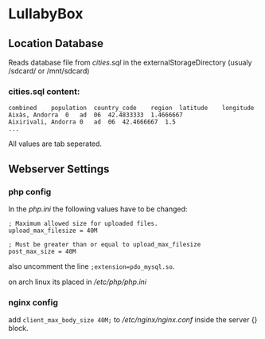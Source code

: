 LullabyBox
==========

## Location Database

Reads database file from *cities.sql* in the externalStorageDirectory (usualy /sdcard/ or /mnt/sdcard)

### cities.sql content:

```
combined	population	country_code	region	latitude	longitude
Aixàs, Andorra	0	ad	06	42.4833333	1.4666667
Aixirivali, Andorra	0	ad	06	42.4666667	1.5
...
```

All values are tab seperated.

## Webserver Settings

### php config

In the *php.ini* the following values have to be changed:

```
; Maximum allowed size for uploaded files.
upload_max_filesize = 40M

; Must be greater than or equal to upload_max_filesize
post_max_size = 40M
```

also uncomment the line `;extension=pdo_mysql.so`.

on arch linux its placed in */etc/php/php.ini*


### nginx config

add ```client_max_body_size 40M;``` to  */etc/nginx/nginx.conf* inside the server {} block.
